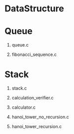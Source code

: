 # DataStructure


  # Queue

  1. queue.c

  2. fibonacci_sequence.c


  # Stack

  1. stack.c

  2. calculation_verifier.c

  3. calculator.c

  4. hanoi_tower_no_recursion.c

  5. hanoi_tower_recursion.c
